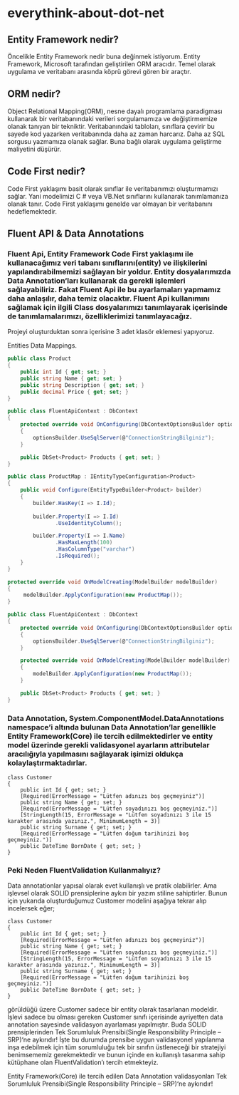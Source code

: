# everythink-about-dot-net

## Entity Framework nedir?
Öncelikle Entity Framework nedir buna değinmek istiyorum. Entity Framework, Microsoft tarafından geliştirilen ORM aracıdır. Temel olarak uygulama ve veritabanı arasında köprü görevi gören bir araçtır.

## ORM nedir?
Object Relational Mapping(ORM), nesne dayalı programlama paradigması kullanarak bir veritabanındaki verileri sorgulamamıza ve değiştirmemize olanak tanıyan bir tekniktir. Veritabanındaki tabloları, sınıflara çevirir bu sayede kod yazarken veritabanında daha az zaman harcarız. Daha az SQL sorgusu yazmamıza olanak sağlar. Buna bağlı olarak uygulama geliştirme maliyetini düşürür. 

## Code First nedir?
Code First yaklaşımı basit olarak sınıflar ile veritabanımızı oluşturmamızı sağlar. Yani modelimizi C # veya VB.Net sınıflarını kullanarak tanımlamanıza olanak tanır. Code First yaklaşımı genelde var olmayan bir veritabanını hedeflemektedir.

## Fluent API & Data Annotations

### Fluent Api, Entity Framework Code First yaklaşımı ile kullanacağımız veri tabanı sınıflarını(entity) ve ilişkilerini yapılandırabilmemizi sağlayan bir yoldur. Entity dosyalarımızda Data Annotation‘ları kullanarak da gerekli işlemleri sağlayabiliriz. Fakat Fluent Api ile bu ayarlamaları yapmamız daha anlaşılır, daha temiz olacaktır. Fluent Api kullanımını sağlamak için ilgili Class dosyalarımızı tanımlayarak içerisinde de tanımlamalarımızı, özelliklerimizi tanımlayacağız.
Projeyi oluşturduktan sonra içerisine 3 adet klasör eklemesi yapıyoruz.

Entities
Data
Mappings.

```c#
public class Product
{
    public int Id { get; set; }
    public string Name { get; set; }
    public string Description { get; set; }
    public decimal Price { get; set; }
}

public class FluentApiContext : DbContext
{
    protected override void OnConfiguring(DbContextOptionsBuilder optionsBuilder)
    {
        optionsBuilder.UseSqlServer(@"ConnectionStringBilginiz");
    }

    public DbSet<Product> Products { get; set; }
}

public class ProductMap : IEntityTypeConfiguration<Product>
{
    public void Configure(EntityTypeBuilder<Product> builder)
    {
        builder.HasKey(I => I.Id);
        
        builder.Property(I => I.Id)
               .UseIdentityColumn();

        builder.Property(I => I.Name)
               .HasMaxLength(100)
               .HasColumnType("varchar")
               .IsRequired();
    }
}

protected override void OnModelCreating(ModelBuilder modelBuilder)
{
     modelBuilder.ApplyConfiguration(new ProductMap());
}

public class FluentApiContext : DbContext
{
    protected override void OnConfiguring(DbContextOptionsBuilder optionsBuilder)
    {
        optionsBuilder.UseSqlServer(@"ConnectionStringBilginiz");
    }

    protected override void OnModelCreating(ModelBuilder modelBuilder)
    {
        modelBuilder.ApplyConfiguration(new ProductMap());
    }

    public DbSet<Product> Products { get; set; }
}
```

### Data Annotation, System.ComponentModel.DataAnnotations namespace’i altında bulunan Data Annotation’lar genellikle Entity Framework(Core) ile tercih edilmektedirler ve entity model üzerinde gerekli validasyonel ayarların attributelar aracılığıyla yapılmasını sağlayarak işimizi oldukça kolaylaştırmaktadırlar.

```
class Customer
{
    public int Id { get; set; }
    [Required(ErrorMessage = "Lütfen adınızı boş geçmeyiniz")]
    public string Name { get; set; }
    [Required(ErrorMessage = "Lütfen soyadınızı boş geçmeyiniz.")]
    [StringLength(15, ErrorMessage = "Lütfen soyadınızı 3 ile 15 karakter arasında yazınız.", MinimumLength = 3)]
    public string Surname { get; set; }
    [Required(ErrorMessage = "Lütfen doğum tarihinizi boş geçmeyiniz.")]
    public DateTime BornDate { get; set; }
}

```

### Peki Neden FluentValidation Kullanmalıyız?
Data annotationlar yapısal olarak evet kullanışlı ve pratik olabilirler. Ama işlevsel olarak SOLID prensiplerine aykırı bir yazım stiline sahiptirler. Bunun için yukarıda oluşturduğumuz Customer modelini aşağıya tekrar alıp incelersek eğer;


```
class Customer
{
    public int Id { get; set; }
    [Required(ErrorMessage = "Lütfen adınızı boş geçmeyiniz")]
    public string Name { get; set; }
    [Required(ErrorMessage = "Lütfen soyadınızı boş geçmeyiniz.")]
    [StringLength(15, ErrorMessage = "Lütfen soyadınızı 3 ile 15 karakter arasında yazınız.", MinimumLength = 3)]
    public string Surname { get; set; }
    [Required(ErrorMessage = "Lütfen doğum tarihinizi boş geçmeyiniz.")]
    public DateTime BornDate { get; set; }
}

```

görüldüğü üzere Customer sadece bir entity olarak tasarlanan modeldir. İşlevi sadece bu olması gereken Customer sınıfı içerisinde ayriyetten data annotation sayesinde validasyon ayarlaması yapılmıştır. Buda SOLID prensiplerinden Tek Sorumluluk Prensibi(Single Responsibility Principle – SRP)‘ne aykırıdır! İşte bu durumda prensibe uygun validasyonel yapılanma inşa edebilmek için tüm sorumluluğu tek bir sınıfın üstleneceği bir stratejiyi benimsememiz gerekmektedir ve bunun içinde en kullanışlı tasarıma sahip kütüphane olan FluentValidation’ı tercih etmekteyiz.

Entity Framework(Core) ile tercih edilen Data Annotation validasyonları Tek Sorumluluk Prensibi(Single Responsibility Principle – SRP)‘ne aykırıdır!
